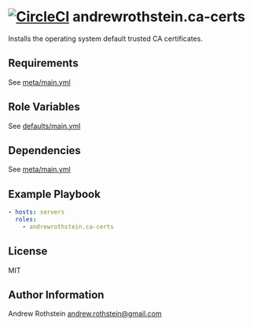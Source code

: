 [![CircleCI](https://circleci.com/gh/andrewrothstein/ansible-ca-certs.svg?style=svg)](https://circleci.com/gh/andrewrothstein/ansible-ca-certs)
andrewrothstein.ca-certs
=========

Installs the operating system default trusted CA certificates.

Requirements
------------

See [meta/main.yml](meta/main.yml)

Role Variables
--------------

See [defaults/main.yml](defaults/main.yml)

Dependencies
------------

See [meta/main.yml](meta/main.yml)

Example Playbook
----------------

```yml
- hosts: servers
  roles:
    - andrewrothstein.ca-certs
```

License
-------

MIT

Author Information
------------------

Andrew Rothstein <andrew.rothstein@gmail.com>
